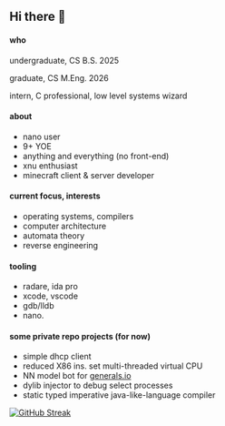 ## Hi there 👋

#### who
undergraduate, CS B.S. 2025

graduate, CS M.Eng. 2026

intern, C professional, low level systems wizard

#### about
- nano user
- 9+ YOE
- anything and everything (no front-end)
- xnu enthusiast
- minecraft client & server developer

#### current focus, interests
- operating systems, compilers
- computer architecture
- automata theory
- reverse engineering

#### tooling
- radare, ida pro
- xcode, vscode
- gdb/lldb
- nano.

#### some private repo projects (for now)
- simple dhcp client
- reduced X86 ins. set multi-threaded virtual CPU
- NN model bot for [generals.io](https://www.generals.io)
- dylib injector to debug select processes
- static typed imperative java-like-language compiler

[![GitHub Streak](https://github-readme-streak-stats.herokuapp.com?user=WispySkies&theme=dark_minimalist)](https://git.io/streak-stats)
